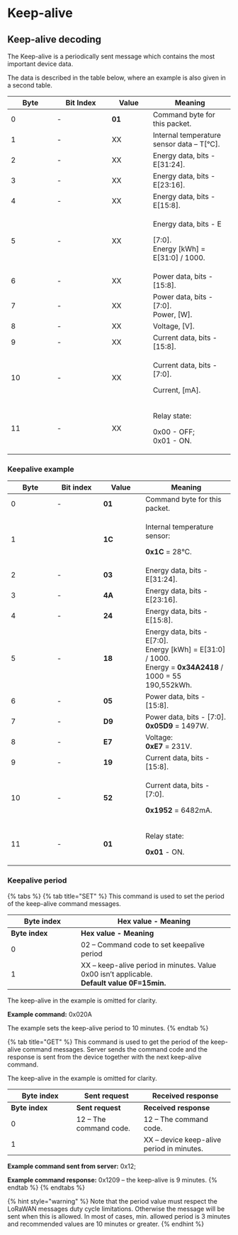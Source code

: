 # Keep-alive

## Keep-alive decoding

The Keep-alive is a periodically sent message which contains the most important device data.

The data is described in the table below, where an example is also given in a second table.

<table><thead><tr><th width="87.66666666666669">Byte</th><th width="108">Bit Index</th><th width="77">Value</th><th>Meaning</th></tr></thead><tbody><tr><td>0</td><td>-</td><td><strong>01</strong></td><td>Command byte for this packet.</td></tr><tr><td>1</td><td>-</td><td>XX</td><td>Internal temperature sensor data – T[°C].</td></tr><tr><td>2</td><td>-</td><td>XX</td><td>Energy data, bits - E[31:24].  </td></tr><tr><td>3</td><td>-</td><td>XX</td><td>Energy data, bits - E[23:16].  </td></tr><tr><td>4</td><td>-</td><td>XX</td><td>Energy data, bits - E[15:8].  </td></tr><tr><td>5</td><td>-</td><td>XX</td><td><p>Energy data, bits - E</p><p>[7:0]. <br>Energy [kWh] = E[31:0] / 1000.</p></td></tr><tr><td>6</td><td>-</td><td>XX</td><td>Power data, bits - [15:8]. </td></tr><tr><td>7</td><td>-</td><td>XX</td><td>Power data, bits - [7:0]. <br>Power, [W]. </td></tr><tr><td>8</td><td>-</td><td>XX</td><td>Voltage, [V].</td></tr><tr><td>9</td><td>-</td><td>XX</td><td>Current data, bits - [15:8]. </td></tr><tr><td>10</td><td>-</td><td>XX</td><td><p>Current data, bits - [7:0]. </p><p>Current, [mA].</p></td></tr><tr><td>11</td><td>-</td><td>XX</td><td><p>Relay state:</p><p>0x00 - OFF;<br>0x01 - ON.</p></td></tr></tbody></table>

### Keepalive example

<table><thead><tr><th width="87.66666666666669">Byte</th><th width="89">Bit index</th><th width="79">Value</th><th>Meaning</th></tr></thead><tbody><tr><td>0</td><td>-</td><td><strong>01</strong></td><td>Command byte for this packet.</td></tr><tr><td>1</td><td></td><td><strong>1C</strong></td><td><p>Internal temperature sensor:</p><p><strong>0x1C</strong> = 28°C.</p></td></tr><tr><td>2</td><td>-</td><td><strong>03</strong></td><td>Energy data, bits - E[31:24]. </td></tr><tr><td>3</td><td>-</td><td><strong>4A</strong></td><td>Energy data, bits - E[23:16].</td></tr><tr><td>4</td><td>-</td><td><strong>24</strong></td><td>Energy data, bits - E[15:8]. </td></tr><tr><td>5</td><td>-</td><td><strong>18</strong></td><td>Energy data, bits - E[7:0]. <br>Energy [kWh] = E[31:0] / 1000.<br>Energy = <strong>0x34A2418</strong> / 1000 = 55 190,552kWh.</td></tr><tr><td>6</td><td>-</td><td><strong>05</strong></td><td>Power data, bits - [15:8]. </td></tr><tr><td>7</td><td>-</td><td><strong>D9</strong></td><td>Power data, bits - [7:0]. <br><strong>0x05D9</strong> = 1497W. </td></tr><tr><td>8</td><td>-</td><td><strong>E7</strong></td><td>Voltage:<br><strong>0xE7</strong> = 231V.</td></tr><tr><td>9</td><td>-</td><td><strong>19</strong></td><td>Current data, bits - [15:8]. </td></tr><tr><td>10</td><td>-</td><td><strong>52</strong></td><td><p>Current data, bits - [7:0].  </p><p><strong>0x1952</strong> = 6482mA.</p></td></tr><tr><td>11</td><td>-</td><td><strong>01</strong></td><td><p>Relay state:</p><p><strong>0x01</strong> - ON.</p></td></tr></tbody></table>

### Keepalive period

{% tabs %}
{% tab title="SET" %}
This command is used to set the period of the keep-alive command messages.

<table data-header-hidden><thead><tr><th width="142">Byte index</th><th>Hex value - Meaning</th></tr></thead><tbody><tr><td><strong>Byte index</strong></td><td><strong>Hex value - Meaning</strong></td></tr><tr><td>0</td><td>02 – Command code to set keepalive period</td></tr><tr><td>1</td><td>XX – keep-alive period in minutes. Value 0x00 isn’t applicable.<br><strong>Default value 0F=15min.</strong></td></tr></tbody></table>

The keep-alive in the example is omitted for clarity.

**Example command:** 0x020A

The example sets the keep-alive period to 10 minutes.
{% endtab %}

{% tab title="GET" %}
This command is used to get the period of the keep-alive command messages. Server sends the command code and the response is sent from the device together with the next keep-alive command.&#x20;

The keep-alive in the example is omitted for clarity.

<table data-header-hidden><thead><tr><th width="131.66666666666666">Byte index</th><th width="136">Sent request</th><th>Received response</th></tr></thead><tbody><tr><td><strong>Byte index</strong></td><td><strong>Sent request</strong></td><td><strong>Received response</strong></td></tr><tr><td>0</td><td>12 – The command code.</td><td>12 – The command code.</td></tr><tr><td>1</td><td></td><td>XX – device keep-alive period in minutes.</td></tr></tbody></table>

**Example command sent from server:** 0x12;

**Example command response:** 0x1209 – the keep-alive is 9 minutes.
{% endtab %}
{% endtabs %}

{% hint style="warning" %}
Note that the period value must respect the LoRaWAN messages duty cycle limitations. Otherwise the message will be sent when this is allowed. In most of cases, min. allowed period is 3 minutes and recommended values are 10 minutes or greater.
{% endhint %}
